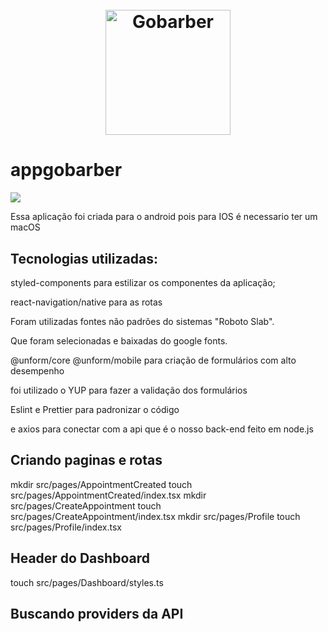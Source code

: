<h1 align="center">
  <br>
  <img src=".github/logo.png" alt="Gobarber" width="200">
</h1>

# appgobarber

![](https://imgur.com/Bt8wiT3.gif)

Essa aplicação foi criada para o android pois para IOS é necessario ter um macOS

## Tecnologias utilizadas:

styled-components para estilizar os componentes da aplicação;

react-navigation/native para as rotas

Foram utilizadas fontes não padrões do sistemas "Roboto Slab".

Que foram selecionadas e baixadas do google fonts.

@unform/core @unform/mobile para criação de formulários com alto desempenho

foi utilizado o YUP para fazer a validação dos formulários

Eslint e Prettier para padronizar o código

e axios para conectar com a api que é o nosso back-end feito em node.js


## Criando paginas e rotas

mkdir src/pages/AppointmentCreated
touch src/pages/AppointmentCreated/index.tsx
mkdir src/pages/CreateAppointment
touch src/pages/CreateAppointment/index.tsx
mkdir src/pages/Profile
touch src/pages/Profile/index.tsx

## Header do Dashboard

touch src/pages/Dashboard/styles.ts


## Buscando providers da API

